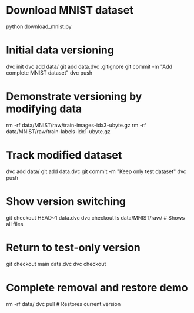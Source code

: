 # Download MNIST dataset
python download_mnist.py

# Initial data versioning
dvc init
dvc add data/
git add data.dvc .gitignore
git commit -m "Add complete MNIST dataset"
dvc push

# Demonstrate versioning by modifying data
rm -rf data/MNIST/raw/train-images-idx3-ubyte.gz
rm -rf data/MNIST/raw/train-labels-idx1-ubyte.gz

# Track modified dataset
dvc add data/
git add data.dvc
git commit -m "Keep only test dataset"
dvc push

# Show version switching
git checkout HEAD~1 data.dvc
dvc checkout
ls data/MNIST/raw/  # Shows all files

# Return to test-only version
git checkout main data.dvc
dvc checkout

# Complete removal and restore demo
rm -rf data/
dvc pull  # Restores current version
